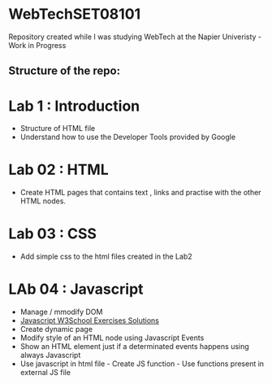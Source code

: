 # WebTechSET08101
Repository created while I was studying WebTech at the Napier Univeristy - Work in Progress

## Structure of the repo:



# Lab  1 : Introduction
* Structure of HTML file
* Understand how to use the Developer Tools provided by Google


# Lab 02 : HTML
* Create HTML pages that contains text , links and practise with the other HTML nodes.  

# Lab 03 : CSS

* Add simple css to the html files created in the Lab2

# LAb 04 : Javascript
* Manage / mmodify DOM
* [Javascript W3School Exercises Solutions](/W3JavasriptSolutions/Readme.Md)
* Create dynamic page
* Modify style of an HTML node using Javascript Events
* Show an HTML element just if a determinated events happens using always Javascript
* Use javascript in html file - Create JS function - Use functions present in external JS file
